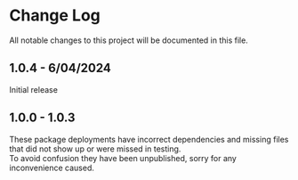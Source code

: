 # Change Log
All notable changes to this project will be documented in this file.

## 1.0.4 - 6/04/2024
Initial release 

## 1.0.0 - 1.0.3 
These package deployments have incorrect dependencies and missing files that did not show up or were missed in testing. 
<br/>To avoid confusion they have been unpublished, sorry for any inconvenience caused. 
